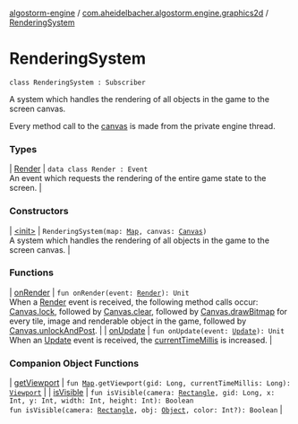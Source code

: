 [algostorm-engine](../../index.md) / [com.aheidelbacher.algostorm.engine.graphics2d](../index.md) / [RenderingSystem](.)

# RenderingSystem

`class RenderingSystem : Subscriber`

A system which handles the rendering of all objects in the game to the screen
canvas.

Every method call to the [canvas](#) is made from the private engine thread.

### Types

| [Render](-render/index.md) | `data class Render : Event`<br>An event which requests the rendering of the entire game state to the
screen. |

### Constructors

| [&lt;init&gt;](-init-.md) | `RenderingSystem(map: `[`Map`](../../com.aheidelbacher.algostorm.engine.state/-map/index.md)`, canvas: `[`Canvas`](../-canvas/index.md)`)`<br>A system which handles the rendering of all objects in the game to the screen
canvas. |

### Functions

| [onRender](on-render.md) | `fun onRender(event: `[`Render`](-render/index.md)`): Unit`<br>When a [Render](-render/index.md) event is received, the following method calls occur:
[Canvas.lock](../-canvas/lock.md), followed by [Canvas.clear](../-canvas/clear.md), followed by
[Canvas.drawBitmap](../-canvas/draw-bitmap.md) for every tile, image and renderable object in the
game, followed by [Canvas.unlockAndPost](../-canvas/unlock-and-post.md). |
| [onUpdate](on-update.md) | `fun onUpdate(event: `[`Update`](../../com.aheidelbacher.algostorm.engine/-update/index.md)`): Unit`<br>When an [Update](../../com.aheidelbacher.algostorm.engine/-update/index.md) event is received, the [currentTimeMillis](#) is increased. |

### Companion Object Functions

| [getViewport](get-viewport.md) | `fun `[`Map`](../../com.aheidelbacher.algostorm.engine.state/-map/index.md)`.getViewport(gid: Long, currentTimeMillis: Long): `[`Viewport`](../../com.aheidelbacher.algostorm.engine.state/-tile-set/-viewport/index.md) |
| [isVisible](is-visible.md) | `fun isVisible(camera: `[`Rectangle`](../../com.aheidelbacher.algostorm.engine.geometry2d/-rectangle/index.md)`, gid: Long, x: Int, y: Int, width: Int, height: Int): Boolean`<br>`fun isVisible(camera: `[`Rectangle`](../../com.aheidelbacher.algostorm.engine.geometry2d/-rectangle/index.md)`, obj: `[`Object`](../../com.aheidelbacher.algostorm.engine.state/-object/index.md)`, color: Int?): Boolean` |

